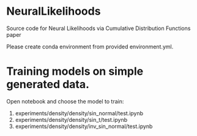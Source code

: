 # NeuralLikelihoods
Source code for Neural Likelihoods via Cumulative Distribution Functions paper

Please create conda environment from provided environment.yml.

# Training models on simple generated data. 

Open notebook and choose the model to train:
1) experiments/density/density/sin_normal/test.ipynb
1) experiments/density/density/sin_t/test.ipynb
1) experiments/density/density/inv_sin_normal/test.ipynb